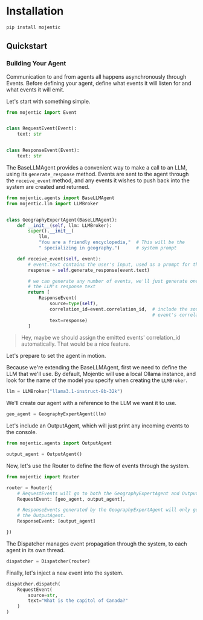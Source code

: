 # Installation

```bash
pip install mojentic
```

## Quickstart

### Building Your Agent

Communication to and from agents all happens asynchronously through Events. Before defining your agent, define what
events it will
listen for and what events it will emit.

Let's start with something simple.

```py { linenums=1 }
from mojentic import Event


class RequestEvent(Event):
    text: str


class ResponseEvent(Event):
    text: str
```

The BaseLLMAgent provides a convenient way to make a call to an LLM, using its `generate_response` method. Events are
sent to the agent through the `receive_event` method, and any events it wishes to push back into the system are created
and returned.

```py { linenums=12 }
from mojentic.agents import BaseLLMAgent
from mojentic.llm import LLMBroker


class GeographyExpertAgent(BaseLLMAgent):
    def __init__(self, llm: LLMBroker):
        super().__init__(
            llm,
            "You are a friendly encyclopedia,"  # This will be the
            " specializing in geography.")      # system prompt

    def receive_event(self, event):
        # event.text contains the user's input, used as a prompt for the LLM
        response = self.generate_response(event.text)

        # we can generate any number of events, we'll just generate one for
        # the LLM's response text
        return [
            ResponseEvent(
                source=type(self),
                correlation_id=event.correlation_id,  # include the source
                                                      # event's correlation_id
                text=response)
        ]
```

> Hey, maybe we should assign the emitted events' correlation_id automatically. That would be a nice feature.

Let's prepare to set the agent in motion.

Because we're extending the BaseLLMAgent, first we need to define the LLM that we'll use. By default, Mojentic will use
a local Ollama instance, and look for the name of the model you specify when creating the `LLMBroker`.

```py { linenums=38 }
llm = LLMBroker("llama3.1-instruct-8b-32k")
```

We'll create our agent with a reference to the LLM we want it to use.

```py { linenums=39 }
geo_agent = GeographyExpertAgent(llm)
```

Let's include an OutputAgent, which will just print any incoming events to the console.

```py { linenums=42 }
from mojentic.agents import OutputAgent

output_agent = OutputAgent()
```

Now, let's use the Router to define the flow of events through the system.

```py { linenums=47 }
from mojentic import Router

router = Router({
    # RequestEvents will go to both the GeographyExpertAgent and OutputAgent.
    RequestEvent: [geo_agent, output_agent],

    # ResponseEvents generated by the GeographyExpertAgent will only go to
    # the OutputAgent.
    ResponseEvent: [output_agent]

})
```

The Dispatcher manages event propagation through the system, to each agent in its own thread.

```py { linenums=59 }
dispatcher = Dispatcher(router)
```

Finally, let's inject a new event into the system.

```py { linenums=60 }
dispatcher.dispatch(
    RequestEvent(
        source=str,
        text="What is the capitol of Canada?"
    )
)
```